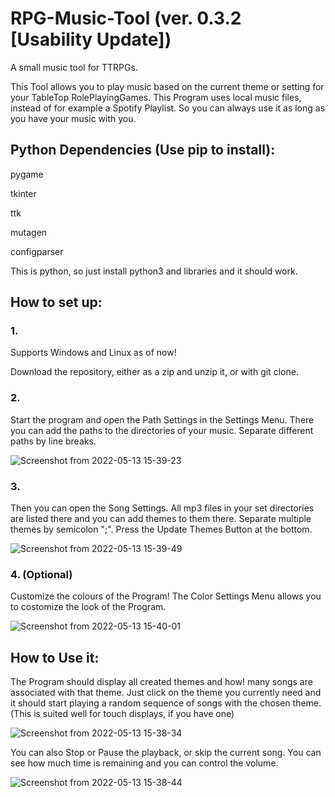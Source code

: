 # RPG-Music-Tool (ver. 0.3.2 [Usability Update])

A small music tool for TTRPGs.

This Tool allows you to play music based on the current theme or setting for your TableTop RolePlayingGames.
This Program uses local music files, instead of for example a Spotify Playlist. So you can always use it as long as you have your music with you.

## Python Dependencies (Use pip to install):

pygame

tkinter

ttk

mutagen

configparser

This is python, so just install python3 and libraries and it should work.


## How to set up:
### 1.

Supports Windows and Linux as of now!

Download the repository, either as a zip and unzip it, or with git clone.

### 2.

Start the program and open the Path Settings in the Settings Menu. There you can add the paths to the directories of your music. Separate different paths by line breaks.

![Screenshot from 2022-05-13 15-39-23](https://user-images.githubusercontent.com/58821835/168296360-4e924367-8402-4c84-bc2a-0e3e590fd9c9.png)

### 3.

Then you can open the Song Settings. All mp3 files in your set directories are listed there and you can add themes to them there. Separate multiple themes by semicolon ";". Press the Update Themes Button at the bottom.

![Screenshot from 2022-05-13 15-39-49](https://user-images.githubusercontent.com/58821835/168296318-57050d02-0349-4bd3-bea3-8bd41c1c9d52.png)

### 4. (Optional)

Customize the colours of the Program! The Color Settings Menu allows you to costomize the look of the Program.

![Screenshot from 2022-05-13 15-40-01](https://user-images.githubusercontent.com/58821835/168296289-ed9dffb2-561d-49f4-965e-8ef1fce06b50.png)


## How to Use it:

The Program should display all created themes and how!
 many songs are associated with that theme.
Just click on the theme you currently need and it should start playing a random sequence of songs with the chosen theme.
(This is suited well for touch displays, if you have one)

![Screenshot from 2022-05-13 15-38-34](https://user-images.githubusercontent.com/58821835/168296230-9e7bd0e1-ec06-46cf-819d-5c8a86e317a3.png)


You can also Stop or Pause the playback, or skip the current song.
You can see how much time is remaining and you can control the volume.

![Screenshot from 2022-05-13 15-38-44](https://user-images.githubusercontent.com/58821835/168296258-2ac9e4ba-a563-462e-b6ee-8a8f107ba4dd.png)



